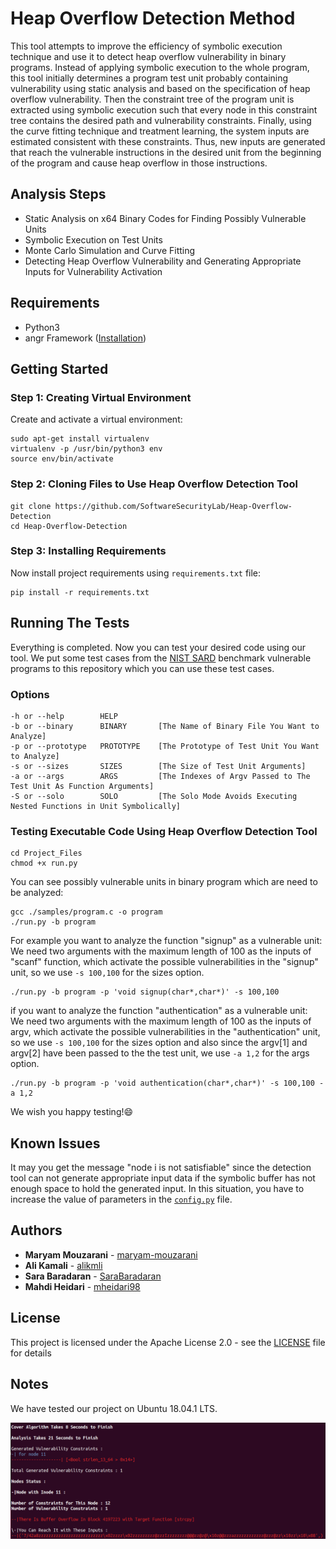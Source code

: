 # Heap Overflow Detection Method

This tool attempts to improve the efficiency of symbolic execution technique and use it to detect heap overflow vulnerability in binary programs. Instead of applying symbolic execution to the whole program, this tool initially determines a program test unit probably containing vulnerability using static analysis and based on the specification of heap overflow vulnerability. Then the constraint tree of the program unit is extracted using symbolic execution such that every node in this constraint tree contains the desired path and vulnerability constraints. Finally, using the curve fitting technique and treatment learning, the system inputs are estimated consistent with these constraints. Thus, new inputs are generated that reach the vulnerable instructions in the desired unit from the beginning of the program and cause heap overflow in those instructions.

Analysis Steps 
------------
* Static Analysis on x64 Binary Codes for Finding Possibly Vulnerable Units
* Symbolic Execution on Test Units
* Monte Carlo Simulation and Curve Fitting
* Detecting Heap Overflow Vulnerability and Generating Appropriate Inputs for Vulnerability Activation

## Requirements
- Python3
- angr Framework ([Installation](https://angr.io))

Getting Started
------------
### Step 1: Creating Virtual Environment
Create and activate a virtual environment:
```
sudo apt-get install virtualenv
virtualenv -p /usr/bin/python3 env
source env/bin/activate
```
### Step 2: Cloning Files to Use Heap Overflow Detection Tool
```
git clone https://github.com/SoftwareSecurityLab/Heap-Overflow-Detection
cd Heap-Overflow-Detection
```
### Step 3: Installing Requirements
Now install project requirements using `requirements.txt` file:
```
pip install -r requirements.txt
```
Running The Tests
------------
Everything is completed. Now you can test your desired code using our tool. We put some test cases from the [NIST SARD](https://samate.nist.gov/SRD/) benchmark vulnerable programs to this repository which you can use these test cases.
### Options
```
-h or --help        HELP
-b or --binary      BINARY       [The Name of Binary File You Want to Analyze]
-p or --prototype   PROTOTYPE    [The Prototype of Test Unit You Want to Analyze]
-s or --sizes       SIZES        [The Size of Test Unit Arguments]
-a or --args        ARGS         [The Indexes of Argv Passed to The Test Unit As Function Arguments]
-S or --solo        SOLO         [The Solo Mode Avoids Executing Nested Functions in Unit Symbolically]
```
### Testing Executable Code Using Heap Overflow Detection Tool
```
cd Project_Files
chmod +x run.py
```
You can see possibly vulnerable units in binary program which are need to be analyzed:
```
gcc ./samples/program.c -o program
./run.py -b program
```
For example you want to analyze the function "signup" as a vulnerable unit:<br />
We need two arguments with the maximum length of 100 as the inputs of "scanf" function, which activate the possible vulnerabilities in the "signup" unit, so we use `-s 100,100` for the sizes option.
```
./run.py -b program -p 'void signup(char*,char*)' -s 100,100
```
if you want to analyze the function "authentication" as a vulnerable unit:<br />
We need two arguments with the maximum length of 100 as the inputs of argv, which activate the possible vulnerabilities in the "authentication" unit, so we use `-s 100,100` for the sizes option and also since the argv[1] and argv[2] have been passed to the the test unit, we use `-a 1,2` for the args option.
```
./run.py -b program -p 'void authentication(char*,char*)' -s 100,100 -a 1,2
```
We wish you happy testing!😄

Known Issues
------------
It may you get the message "node i is not satisfiable" since the detection tool can not generate appropriate input data if the symbolic buffer has not enough space to hold the generated input. In this situation, you have to increase the value of parameters in the [`config.py`](https://github.com/SoftwareSecurityLab/Heap-Overflow-Detection/blob/main/Project_Files/source/config.py) file.
## Authors
* **Maryam Mouzarani** - [maryam-mouzarani](https://github.com/maryam-mouzarani)
* **Ali Kamali** - [alikmli](https://github.com/alikmli)
* **Sara Baradaran** - [SaraBaradaran](https://github.com/SaraBaradaran)
* **Mahdi Heidari** - [mheidari98](https://github.com/mheidari98/)
## License
This project is licensed under the Apache License 2.0 - see the [LICENSE](https://github.com/SoftwareSecurityLab/Heap-Overflow-Detection/blob/main/LICENSE) file for details

Notes
------------
We have tested our project on Ubuntu 18.04.1 LTS.

<div align="center">
  <a href="https://github.com/SoftwareSecurityLab/Heap-Overflow-Detection">
    <img src="CWE122_Heap_Based_Buffer_Overflow__c_CWE193_char_cpy_01_bad.png" alt="CWE122_Heap_Based_Buffer_Overflow__c_CWE193_char_cpy_01_bad" width="1100">
  </a>
</div>
